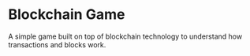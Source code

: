 # Blockchain Game

A simple game built on top of blockchain technology to understand how transactions and blocks work.